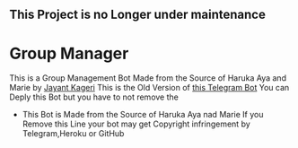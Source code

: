 ## This Project is no Longer under maintenance
# Group Manager
This is a Group Management Bot Made from the Source of Haruka Aya and Marie by [Jayant Kageri](https://t.me/jayantkageri)
This is the Old Version of [this Telegram Bot](https://t.me/TGGroupManager_bot)
You can Deply this Bot but you have to not remove the
- This Bot is Made from the Source of Haruka Aya nad Marie
If you Remove this Line your bot may get Copyright infringement by Telegram,Heroku or GitHub
